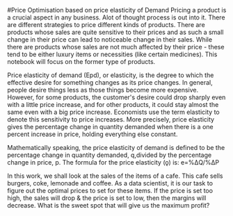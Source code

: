 #Price Optimisation based on price elasticity of Demand Pricing a product is a crucial aspect in any business. Alot of thought process is out into it. There are different strategies to price different kinds of products. There are products whose sales are quite sensitive to their prices and as such a small change in their price can lead to noticeable change in their sales. While there are products whose sales are not much affected by their price - these tend to be either luxury items or necessities (like certain medicines). This notebook will focus on the former type of products.

Price elasticity of demand (Epd), or elasticity, is the degree to which the effective desire for something changes as its price changes. In general, people desire things less as those things become more expensive. However, for some products, the customer's desire could drop sharply even with a little price increase, and for other products, it could stay almost the same even with a big price increase. Economists use the term elasticity to denote this sensitivity to price increases. More precisely, price elasticity gives the percentage change in quantity demanded when there is a one percent increase in price, holding everything else constant.

Mathematically speaking, the price elasticity of demand is defined to be the percentage change in quantity demanded, q,divided by the percentage change in price, p. The formula for the price elasticity (ǫ) is:
e=%ΔQ/%ΔP

In this work, we shall look at the sales of the items of a cafe. This cafe sells burgers, coke, lemonade and coffee. As a data scientist, it is our task to figure out the optimal prices to set for these items. If the price is set too high, the sales will drop & the price is set to low, then the margins will decrease. What is the sweet spot that will give us the maximum profit?
